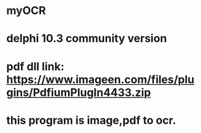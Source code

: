 # myOCR
# delphi 10.3 community version

# pdf dll link: https://www.imageen.com/files/plugins/PdfiumPlugIn4433.zip

# this program is image,pdf to ocr.
